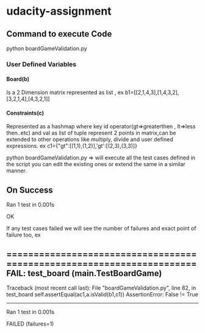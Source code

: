 # udacity-assignment

## Command to execute Code 
python boardGameValidation.py

### User Defined Variables 
#### Board(b) 
  Is a 2 Dimension matrix represented as list , ex b1=[[2,1,4,3],[1,4,3,2],[3,2,1,4],[4,3,2,1]]
#### Constraints(c)
  Represented as a hashmap where key id operator(gt=>greaterthen , lt=>less then..etc) and val as list of tuple represent 2 points in matrix,can be extended to other operations like multiply, divide and user defined expressions.
  ex c1={"gt":[(1,1),(1,2)],'gt':[(2,3),(3,3)]}
 
python boardGameValidation.py =>  will execute all the test cases defined in the script you can edit the existing ones or extend the same in a similar manner.

On Success 
----------------------------------------------------------------------
Ran 1 test in 0.001s

OK

If any test cases failed we will see the number of failures and exact point of failure too, ex

======================================================================
FAIL: test_board (__main__.TestBoardGame)
----------------------------------------------------------------------
Traceback (most recent call last):
  File "boardGameValidation.py", line 82, in test_board
    self.assertEqual(ac1,a.isValid(b1,c1))
AssertionError: False != True

----------------------------------------------------------------------
Ran 1 test in 0.001s

FAILED (failures=1)
